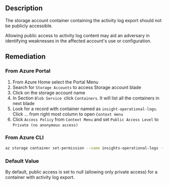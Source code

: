 ## Description

The storage account container containing the activity log export should not be publicly accessible.

Allowing public access to activity log content may aid an adversary in identifying weaknesses in the affected account's use or configuration.

## Remediation

### From Azure Portal

1. From Azure Home select the Portal Menu
2. Search for `Storage Accounts` to access Storage account blade
3. Click on the storage account name
4. In Section `Blob Service `click `Containers`. It will list all the containers in next blade
5. Look for a record with container named as `insight-operational-logs`. Click ... from right most column to open `Context menu`
6. Click `Access Policy` from `Context Menu` and set `Public Access Level` to `Private (no anonymous access)`

### From Azure CLI

```bash
az storage container set-permission --name insights-operational-logs --account-name <Storage Account Name> --public-access off
```

### Default Value

By default, public access is set to null (allowing only private access) for a container with activity log export.